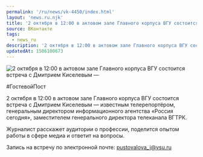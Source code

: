 ```yaml
---
permalink: '/ru/news/vk-4450/index.html'
layout: 'news.ru.njk'
title: '2 октября в 12:00 в актовом зале Главного корпуса ВГУ состоится встреча с Дмитрием Киселевым —'
source: ВКонтакте
tags:
  - news_ru
description: '2 октября в 12:00 в актовом зале Главного корпуса ВГУ состоится встреча с Дмитрием Киселевым —'
updatedAt: 1506100673
---
```

![2 октября в 12:00 в актовом зале Главного корпуса ВГУ состоится встреча с Дмитрием Киселевым —](https://sun9-44.userapi.com/impf/c837627/v837627428/6acbd/JO9B3PA-xq4.jpg?size=420x280&quality=96&proxy=1&sign=68864013f70c92c6cbcbc33a76bb7e38&c_uniq_tag=fOYWI9R1rzP2n0j1J9zYE-rUdwggojbU8LvbkoHDPLM&type=album)

#ГостевойПост

2 октября в 12:00 в актовом зале Главного корпуса ВГУ состоится встреча с Дмитрием Киселевым — известным телерепортёром, генеральным директором информационного агентства «Россия сегодня», заместителем генерального директора телеканала ВГТРК.

Журналист расскажет аудитории о профессии, поделится опытом работы в сфере медиа и ответит на вопросы.

Запись на встречу по электронной почте: pustovalova_j@vsu.ru
